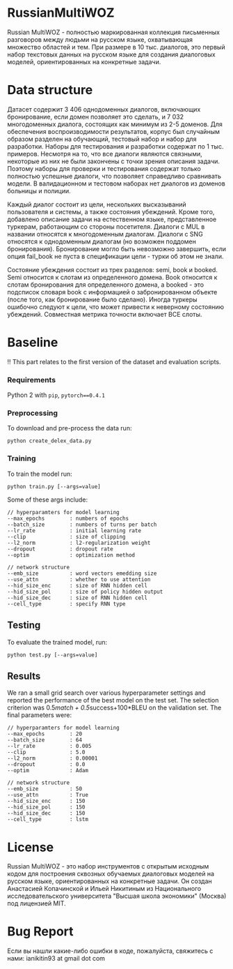 # RussianMultiWOZ
Russian MultiWOZ - полностью маркированная коллекция письменных разговоров между людьми на русском языке, охватывающая множество областей и тем. При размере в 10 тыс. диалогов, это первый набор текстовых данных на русском языке для создания диалоговых моделей, ориентированных на конкретные задачи.

# Data structure
Датасет содержит 3 406 однодоменных диалогов, включающих бронирование, если домен позволяет это сделать, и 7 032 многодоменных диалога, состоящих как минимум из 2-5 доменов. Для обеспечения воспроизводимости результатов, корпус был случайным образом разделен на обучающий, тестовый набор и набор для разработки. Наборы для тестирования и разработки содержат по 1 тыс. примеров. Несмотря на то, что все диалоги являются связными, некоторые из них не были закончены с точки зрения описания задачи. Поэтому наборы для проверки и тестирования содержат только полностью успешные диалоги, что позволяет справедливо сравнивать модели. В валидационном и тестовом наборах нет диалогов из доменов больницы и полиции.

Каждый диалог состоит из цели, нескольких высказываний пользователя и системы, а также состояния убеждений. Кроме того, добавлено описание задачи на естественном языке, представленное туркерам, работающим со стороны посетителя. Диалоги с MUL в названии относятся к многодоменным диалогам. Диалоги с SNG относятся к однодоменным диалогам (но возможен поддомен бронирования). Бронирование могло быть невозможно завершить, если опция fail_book не пуста в спецификации цели - турки об этом не знали.

Состояние убеждения состоит из трех разделов: semi, book и booked. Semi относится к слотам из определенного домена. Book относится к слотам бронирования для определенного домена, а booked - это подсписок словаря book с информацией о забронированном объекте (после того, как бронирование было сделано). Иногда туркеры ошибочно следуют к цели, что может привести к неверному состоянию убеждений. Совместная метрика точности включает ВСЕ слоты.


# Baseline

:bangbang: This part relates to the first version of the dataset and evaluation scripts.

### Requirements
Python 2 with `pip`, `pytorch==0.4.1`

### Preprocessing
To download and pre-process the data run:

```python create_delex_data.py```

### Training
To train the model run:

```python train.py [--args=value]```

Some of these args include:

```
// hyperparamters for model learning
--max_epochs        : numbers of epochs
--batch_size        : numbers of turns per batch
--lr_rate           : initial learning rate
--clip              : size of clipping
--l2_norm           : l2-regularization weight
--dropout           : dropout rate
--optim             : optimization method

// network structure
--emb_size          : word vectors emedding size
--use_attn          : whether to use attention
--hid_size_enc      : size of RNN hidden cell
--hid_size_pol      : size of policy hidden output
--hid_size_dec      : size of RNN hidden cell
--cell_type         : specify RNN type
```

## Testing
To evaluate the trained model, run:

```python test.py [--args=value]```

## Results
We ran a small grid search over various hyperparameter settings and reported the performance of the best model on the test set.
The selection criterion was 0.5*match + 0.5*success+100*BLEU on the validation set.
The final parameters were:

```
// hyperparamters for model learning
--max_epochs        : 20
--batch_size        : 64
--lr_rate           : 0.005
--clip              : 5.0
--l2_norm           : 0.00001
--dropout           : 0.0
--optim             : Adam

// network structure
--emb_size          : 50
--use_attn          : True
--hid_size_enc      : 150
--hid_size_pol      : 150
--hid_size_dec      : 150
--cell_type         : lstm
```

# License
Russian MultiWOZ - это набор инструментов с открытым исходным кодом для построения сквозных обучаемых диалоговых моделей на русском языке, ориентированных на конкретные задачи. Он создан Анастасией Копачинской и Ильей Никитиным из Национального исследовательского университета "Высшая школа экономики" (Москва) под лицензией MIT.


# Bug Report
Если вы нашли какие-либо ошибки в коде, пожалуйста, свяжитесь с нами: ianikitin93 at gmail dot com
